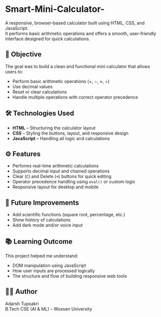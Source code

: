 # Smart-Mini-Calculator-
A responsive, browser-based calculator built using HTML, CSS, and JavaScript.  
It performs basic arithmetic operations and offers a smooth, user-friendly interface designed for quick calculations.

## 🎯 Objective
The goal was to build a clean and functional mini calculator that allows users to:
- Perform basic arithmetic operations (+, −, ×, ÷)
- Use decimal values
- Reset or clear calculations
- Handle multiple operations with correct operator precedence

## 🛠 Technologies Used
- **HTML** – Structuring the calculator layout
- **CSS** – Styling the buttons, layout, and responsive design
- **JavaScript** – Handling all logic and calculations

## ⚙️ Features
- Performs real-time arithmetic calculations
- Supports decimal input and chained operations
- Clear (`C`) and Delete (`⌫`) buttons for quick editing
- Operator precedence handling using `eval()` or custom logic
- Responsive layout for desktop and mobile
  
## 🚀 Future Improvements
- Add scientific functions (square root, percentage, etc.)
- Show history of calculations
- Add dark mode and/or voice input

## 📚 Learning Outcome
This project helped me understand:
- DOM manipulation using JavaScript
- How user inputs are processed logically
- The structure and flow of building responsive web tools

## 👨‍💻 Author
Adarsh Tupsakri  
B.Tech CSE (AI & ML) – Woxsen University
